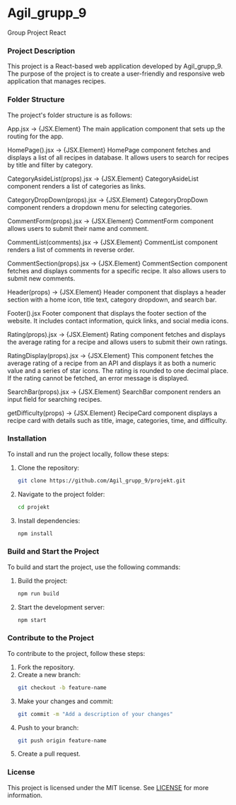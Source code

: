 # Agil_grupp_9

Group Project React

### Project Description

This project is a React-based web application developed by Agil_grupp_9. The purpose of the project is to create a user-friendly and responsive web application that manages recipes.

### Folder Structure

The project's folder structure is as follows:

App.jsx → {JSX.Element}
The main application component that sets up the routing for the app.

HomePage().jsx → {JSX.Element}
HomePage component fetches and displays a list of all recipes in database. It allows users to search for recipes by title and filter by category.

CategoryAsideList(props).jsx → {JSX.Element}
CategoryAsideList component renders a list of categories as links.

CategoryDropDown(props).jsx → {JSX.Element}
CategoryDropDown component renders a dropdown menu for selecting categories.

CommentForm(props).jsx → {JSX.Element}
CommentForm component allows users to submit their name and comment.

CommentList(comments).jsx → {JSX.Element}
CommentList component renders a list of comments in reverse order.

CommentSection(props).jsx → {JSX.Element}
CommentSection component fetches and displays comments for a specific recipe. It also allows users to submit new comments.

Header(props) → {JSX.Element}
Header component that displays a header section with a home icon, title text, category dropdown, and search bar.

Footer().jsx
Footer component that displays the footer section of the website. It includes contact information, quick links, and social media icons.

Rating(props).jsx → {JSX.Element}
Rating component fetches and displays the average rating for a recipe and allows users to submit their own ratings.

RatingDisplay(props).jsx → {JSX.Element}
This component fetches the average rating of a recipe from an API and displays it as both a numeric value and a series of star icons. The rating is rounded to one decimal place. If the rating cannot be fetched, an error message is displayed.

SearchBar(props).jsx → {JSX.Element}
SearchBar component renders an input field for searching recipes.

getDifficulty(props) → {JSX.Element}
RecipeCard component displays a recipe card with details such as title, image, categories, time, and difficulty.

### Installation

To install and run the project locally, follow these steps:

1. Clone the repository:
   ```bash
   git clone https://github.com/Agil_grupp_9/projekt.git
   ```
2. Navigate to the project folder:
   ```bash
   cd projekt
   ```
3. Install dependencies:
   ```bash
   npm install
   ```

### Build and Start the Project

To build and start the project, use the following commands:

1. Build the project:
   ```bash
   npm run build
   ```
2. Start the development server:
   ```bash
   npm start
   ```

### Contribute to the Project

To contribute to the project, follow these steps:

1. Fork the repository.
2. Create a new branch:
   ```bash
   git checkout -b feature-name
   ```
3. Make your changes and commit:
   ```bash
   git commit -m "Add a description of your changes"
   ```
4. Push to your branch:
   ```bash
   git push origin feature-name
   ```
5. Create a pull request.

### License

This project is licensed under the MIT license. See [LICENSE](LICENSE) for more information.
